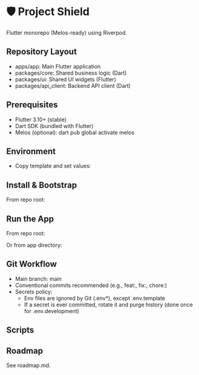 # 🛡️ Project Shield

Flutter monorepo (Melos-ready) using Riverpod.

## Repository Layout
- apps/app: Main Flutter application
- packages/core: Shared business logic (Dart)
- packages/ui: Shared UI widgets (Flutter)
- packages/api_client: Backend API client (Dart)

## Prerequisites
- Flutter 3.10+ (stable)
- Dart SDK (bundled with Flutter)
- Melos (optional): dart pub global activate melos

## Environment
- Copy template and set values:


## Install & Bootstrap
From repo root:


## Run the App
From repo root:

Or from app directory:


## Git Workflow
- Main branch: main
- Conventional commits recommended (e.g., feat:, fix:, chore:)
- Secrets policy:
  - Env files are ignored by Git (.env*), except .env.template
  - If a secret is ever committed, rotate it and purge history (done once for .env.development)

## Scripts


## Roadmap
See roadmap.md.
